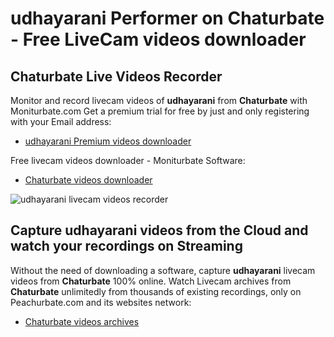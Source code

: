 # udhayarani Performer on Chaturbate - Free LiveCam videos downloader

## Chaturbate Live Videos Recorder

Monitor and record livecam videos of **udhayarani** from **Chaturbate** with Moniturbate.com
Get a premium trial for free by just and only registering with your Email address:
* [udhayarani Premium videos downloader](https://moniturbate.com/request-demo-licence-key.html)

Free livecam videos downloader - Moniturbate Software:
* [Chaturbate videos downloader](https://moniturbate.com/moniturbate-download-software.html)

![udhayarani livecam videos recorder](https://peachurnet.com/templates/moniturbate-software.png)


## Capture udhayarani videos from the Cloud and watch your recordings on Streaming

Without the need of downloading a software, capture **udhayarani** livecam videos from **Chaturbate** 100% online.
Watch Livecam archives from **Chaturbate** unlimitedly from thousands of existing recordings, only on Peachurbate.com and its websites network:
* [Chaturbate videos archives](https://peachurnet.com/)